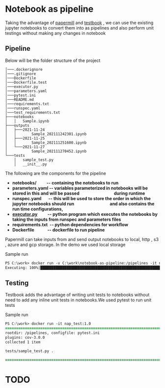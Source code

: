 # Notebook as pipeline 

Taking the advantage of [papermill](https://github.com/nteract/papermill) and [testbook](https://github.com/nteract/testbook) , we can use the existing jupyter notebooks to convert them into as pipelines and also perform unit testings without making any changes in notebook

## Pipeline  

Below will be the folder structure of the project

``` tree
│───.dockerignore
│───.gitignore
│───Dockerfile
│───Dockerfile.test
│───executor.py
│───parameters.yaml
│───pytest.ini
│───README.md
│───requirements.txt
│───runspec.yaml
│───test_requirements.txt
├───notebooks
│   │   Sample.ipynb
├───outputs
│   ├───2021-11-24
│   │       Sample_202111242301.ipynb
│   ├───2021-11-25
│   │       Sample_202111251600.ipynb
│   └───2021-11-27
│           Sample_202111270452.ipynb
└───tests
    │   sample_test.py
    │   __init__.py
```

The following are the components for the pipeline
<b>
* notebooks/ &nbsp; &nbsp; &nbsp; &nbsp; &nbsp;-- containing the notebooks to run
* parameters.yaml -- variables parameterized in notebooks will be stored in this and will be passed &nbsp;&nbsp;&nbsp;&nbsp;&nbsp;&nbsp;&nbsp;&nbsp;&nbsp;&nbsp;&nbsp;&nbsp;&nbsp;&nbsp;&nbsp;&nbsp;&nbsp;&nbsp;&nbsp;&nbsp;&nbsp;&nbsp;&nbsp;&nbsp;&nbsp;&nbsp;&nbsp;&nbsp;&nbsp;&nbsp;&nbsp;&nbsp;&nbsp;during runtime
* runspec.yaml &nbsp;&nbsp;&nbsp;&nbsp;&nbsp;&nbsp;-- this will be used to store the order in which the jupyter notebooks should run &nbsp;&nbsp;&nbsp;&nbsp;&nbsp;&nbsp;&nbsp;&nbsp;&nbsp;&nbsp;&nbsp;&nbsp;&nbsp;&nbsp;&nbsp;&nbsp;&nbsp;&nbsp;&nbsp;&nbsp;&nbsp;&nbsp;&nbsp;&nbsp;&nbsp;&nbsp;&nbsp;&nbsp;&nbsp;&nbsp;&nbsp;&nbsp;&nbsp;&nbsp;and also contains the run time configurations,  
* [executor.py]() &nbsp;&nbsp;&nbsp;&nbsp;&nbsp;&nbsp;&nbsp;&nbsp;&nbsp;--  python program which executes the notebooks by taking the inputs from runspec and parameters files
* requirements.txt &nbsp;-- python dependencies for workflow
* Dockerfile &nbsp;&nbsp;&nbsp;&nbsp;&nbsp;&nbsp;&nbsp;&nbsp;&nbsp;&nbsp;&nbsp;&nbsp;-- dockerfile to run pipeline
</b>

Papermill can take inputs from and send output notebooks to local, http , s3 , azure and gcp storage. In the demo we used local storage

Sample run 

``` diff 
PS C:\work> docker run -v C:\work\notebook-as-pipeline:/pipelines -it nap:1.0 -s .\runspec.yaml -p .\parameters.yaml
Executing: 100%|█████████████████████████████████████████████████████████████████████████████████████████████████████████████████████████████████████████████████████████████████████████████████| 7/7 [00:02<00:00,  2.51cell/s]

```

## Testing 

Testbook adds the advantage of writing unit tests to notebooks without need to add any inline unit tests in notebooks.We used pytest to run unit tests

Sample run 

``` diff 
PS C:\work> docker run -it nap_test:1.0
====================================================================================================== test session starts ======================================================================================================platform linux -- Python 3.9.6, pytest-6.2.5, py-1.11.0, pluggy-1.0.0
rootdir: /pipelines, configfile: pytest.ini
plugins: cov-3.0.0
collected 1 item

tests/sample_test.py .                                                                                                                                                                                                    [100%] 

======================================================================================================= 1 passed in 2.52s =======================================================================================================

```

# TODO
